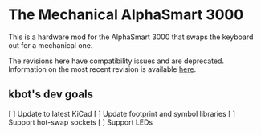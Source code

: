 # The Mechanical AlphaSmart 3000
This is a hardware mod for the AlphaSmart 3000 that swaps the keyboard out for a mechanical one.

The revisions here have compatibility issues and are deprecated. Information on the most recent revision is available [here](https://tilde.club/~jy4m/alphasmart).

## kbot's dev goals
[ ] Update to latest KiCad
[ ] Update footprint and symbol libraries
[ ] Support hot-swap sockets
[ ] Support LEDs
